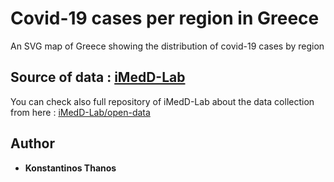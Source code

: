 # Covid-19 cases per region in Greece
An SVG map of Greece showing the distribution of covid-19 cases by region

## Source of data : [iMedD-Lab](https://raw.githubusercontent.com/iMEdD-Lab/open-data/master/COVID-19/regions_greece.csv)
You can check also full repository of iMedD-Lab about the data collection from here : [iMedD-Lab/open-data](https://github.com/iMEdD-Lab/open-data)

## Author
* **Konstantinos Thanos**
